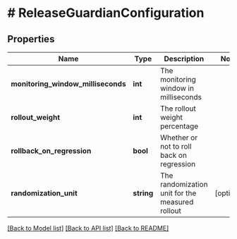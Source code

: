 # # ReleaseGuardianConfiguration

## Properties

Name | Type | Description | Notes
------------ | ------------- | ------------- | -------------
**monitoring_window_milliseconds** | **int** | The monitoring window in milliseconds |
**rollout_weight** | **int** | The rollout weight percentage |
**rollback_on_regression** | **bool** | Whether or not to roll back on regression |
**randomization_unit** | **string** | The randomization unit for the measured rollout | [optional]

[[Back to Model list]](../../README.md#models) [[Back to API list]](../../README.md#endpoints) [[Back to README]](../../README.md)
